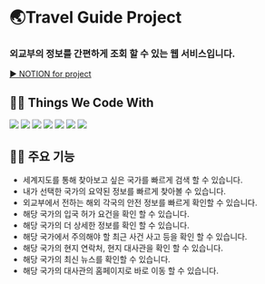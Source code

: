 # 🌏Travel Guide Project
### 외교부의 정보를 간편하게 조회 할 수 있는 웹 서비스입니다.
<div>
   <a href="https://www.notion.so/amyyzzin/TravelGuide-e9138440adae4d158b4f97f4cbdab459">
        <text>▶ NOTION for project</text>
    </a>
</div>

## **👩‍🔧 Things We Code With**
<section>
<div>
    <img src="https://img.shields.io/badge/Java-ED8B00?style=flat-square&logo=coffeeScript&logoColor=white">
    <img src="https://img.shields.io/badge/Spring%20Boot-FF6600?style=flat-square&logo=springBoot&logoColor=white">
    <img src="https://img.shields.io/badge/Spring%20Data%20Jpa-6DB33F?style=flat-sqaure&logo=aqua&logoColor=white">
    <img src="https://img.shields.io/badge/HTML5-E34F26?&style=flat-square&logo=html5&logoColor=white">
    <img src="https://img.shields.io/badge/CSS-1572B6?&style=flat-square&logo=css3&logoColor=white">
    <img src="https://img.shields.io/badge/Java%20Script-F7DF1E?&style=flat-square&logo=javascript&logoColor=white">
    <img src="https://img.shields.io/badge/MySql-4479A1?style=flat-sqaure&logo=mysql&logoColor=white">
</div>
</section>

## **👩‍💻 주요 기능**
- 세계지도를 통해 찾아보고 싶은 국가를 빠르게 검색 할 수 있습니다.
- 내가 선택한 국가의 요약된 정보를 빠르게 찾아볼 수 있습니다.
- 외교부에서 전하는 해외 각국의 안전 정보를 빠르게 확인할 수 있습니다.
- 해당 국가의 입국 허가 요건을 확인 할 수 있습니다.
- 해당 국가의 더 상세한 정보를 확인 할 수 있습니다.
- 해당 국가에서 주의해야 할  최근 사건 사고 등을 확인 할 수 있습니다.
- 해당 국가의 현지 연락처, 현지 대사관을 확인 할 수 있습니다.
- 해당 국가의 최신 뉴스를 확인할 수 있습니다.
- 해당 국가의 대사관의 홈페이지로 바로 이동 할 수 있습니다.
